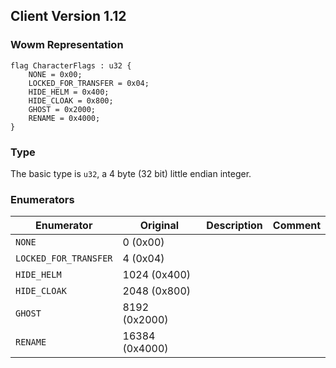 ## Client Version 1.12

### Wowm Representation
```rust,ignore
flag CharacterFlags : u32 {
    NONE = 0x00;    
    LOCKED_FOR_TRANSFER = 0x04;    
    HIDE_HELM = 0x400;    
    HIDE_CLOAK = 0x800;    
    GHOST = 0x2000;    
    RENAME = 0x4000;    
}

```
### Type
The basic type is `u32`, a 4 byte (32 bit) little endian integer.
### Enumerators
| Enumerator | Original  | Description | Comment |
| --------- | -------- | ----------- | ------- |
| `NONE` | 0 (0x00) |  |  |
| `LOCKED_FOR_TRANSFER` | 4 (0x04) |  |  |
| `HIDE_HELM` | 1024 (0x400) |  |  |
| `HIDE_CLOAK` | 2048 (0x800) |  |  |
| `GHOST` | 8192 (0x2000) |  |  |
| `RENAME` | 16384 (0x4000) |  |  |
